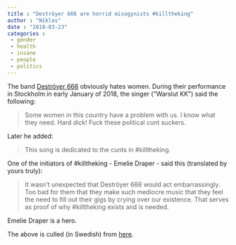 ```yaml
---
title : "Deströyer 666 are horrid misogynists #killtheking"
author : "Niklas"
date : "2018-03-23"
categories : 
 - gender
 - health
 - insane
 - people
 - politics
---
```


The band [Deströyer 666](https://en.wikipedia.org/wiki/Destr%C3%B6yer_666) obviously hates women. During their performance in Stockholm in early January of 2018, the singer ("Warslut KK") said the following:

> Some women in this country have a problem with us. I know what they need. Hard dick! Fuck these political cunt suckers.

Later he added:

> This song is dedicated to the cunts in #killtheking.

One of the initiators of #killtheking - Emelie Draper - said this (translated by yours truly):

> It wasn't unexpected that Deströyer 666 would act embarrassingly. Too bad for them that they make such mediocre music that they feel the need to fill out their gigs by crying over our existence. That serves as proof of why #killtheking exists and is needed.

Emelie Draper is a hero.

The above is culled (in Swedish) from [here](https://www.stockholmdirekt.se/nyheter/sodran-tar-avstand-band-som-kvinnohatade/reprai!ukrO9vAls5cmgTfjFaMSPg/).
